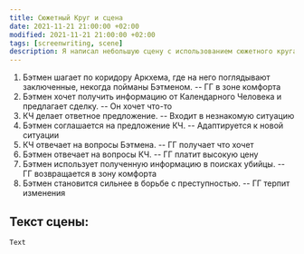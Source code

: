 ```yaml
---
title: Сюжетный Круг и сцена
date: 2021-11-21 21:00:00 +02:00
modified: 2021-11-21 21:00:00 +02:00
tags: [screenwriting, scene]
description: Я написал небольшую сцену с использованием сюжетного круга(_Story circle_) Дэна Хармона.
---
```


1. Бэтмен шагает по коридору Аркхема, где на него поглядывают заключенные, некогда пойманы Бэтменом. -- ГГ в зоне комфорта
2. Бэтмен хочет получить информацию от Календарного Человека и предлагает сделку. -- Он хочет что-то
3. КЧ делает ответное предложение. -- Входит в незнакомую ситуацию
4. Бэтмен соглашается на предложение КЧ. -- Адаптируется к новой ситуации
5. КЧ отвечает на вопросы Бэтмена. -- ГГ получает что хочет
6. Бэтмен отвечает на вопросы КЧ. -- ГГ платит высокую цену
7. Бэтмен использует полученную информацию в поисках убийцы. -- ГГ возвращается в зону комфорта
8. Бэтмен становится сильнее в борьбе с преступностью. -- ГГ терпит изменения

## Текст сцены:
```
Text

```